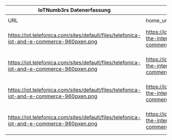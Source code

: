 |IoTNumb3rs Datenerfassung|||||||||||
| ---- | ---- | ---- | ---- | ---- | ---- | ---- | ---- | ---- | ---- | ---- |
||||||||||||
|URL|home_url|filename|device_class|device_count|market_class|market_volume|prognosis_year|publication_year|authorship_class|Dropbox folder|
|https://iot.telefonica.com/sites/default/files/telefonica-iot-and-e-commerce-960pxen.png|https://iot.telefonica.com/blog/infographic-the-internet-of-things-and-the-e-commerce|file1_telefonica-iot-and-e-commerce-960pxen.png|||revenue|3.87159E+14|2019|2017||JinlinHolic/20181114-1500|
|https://iot.telefonica.com/sites/default/files/telefonica-iot-and-e-commerce-960pxen.png|https://iot.telefonica.com/blog/infographic-the-internet-of-things-and-the-e-commerce|file1_telefonica-iot-and-e-commerce-960pxen.png|||revenue|4.7171E+13|2022|2017|company|JinlinHolic/20181114-1500|
|https://iot.telefonica.com/sites/default/files/telefonica-iot-and-e-commerce-960pxen.png|https://iot.telefonica.com/blog/infographic-the-internet-of-things-and-the-e-commerce|file1_telefonica-iot-and-e-commerce-960pxen.png|||retail|30000000000|2024|2017|company|JinlinHolic/20181114-1500|
|https://iot.telefonica.com/sites/default/files/telefonica-iot-and-e-commerce-960pxen.png|https://iot.telefonica.com/blog/infographic-the-internet-of-things-and-the-e-commerce|file1_telefonica-iot-and-e-commerce-960pxen.png|Mobile|2.17E+11||||2017|company|JinlinHolic/20181114-1500|
